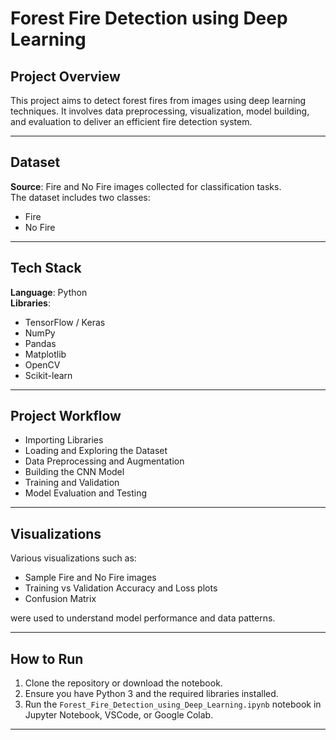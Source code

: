 # Forest Fire Detection using Deep Learning

## Project Overview
This project aims to detect forest fires from images using deep learning techniques. It involves data preprocessing, visualization, model building, and evaluation to deliver an efficient fire detection system.

---

## Dataset
**Source**: Fire and No Fire images collected for classification tasks.  
The dataset includes two classes:
- Fire
- No Fire

---

## Tech Stack
**Language**: Python  
**Libraries**:
- TensorFlow / Keras
- NumPy
- Pandas
- Matplotlib
- OpenCV
- Scikit-learn

---

## Project Workflow
- Importing Libraries
- Loading and Exploring the Dataset
- Data Preprocessing and Augmentation
- Building the CNN Model
- Training and Validation
- Model Evaluation and Testing

---

## Visualizations
Various visualizations such as:
- Sample Fire and No Fire images
- Training vs Validation Accuracy and Loss plots
- Confusion Matrix

were used to understand model performance and data patterns.

---

## How to Run
1. Clone the repository or download the notebook.
2. Ensure you have Python 3 and the required libraries installed.
3. Run the `Forest_Fire_Detection_using_Deep_Learning.ipynb` notebook in Jupyter Notebook, VSCode, or Google Colab.

---



